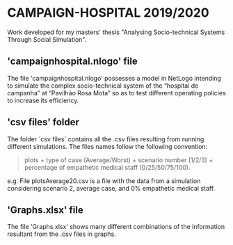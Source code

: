 # CAMPAIGN-HOSPITAL 2019/2020

Work developed for my masters' thesis "Analysing Socio-technical Systems Through Social Simulation".

## 'campaignhospital.nlogo' file
The file 'campaignhospital.nlogo' possesses a model in NetLogo intending to simulate the complex socio-technical system of the “hospital de campanha” at “Pavilhão Rosa Mota” so as to test different operating policies to increase its efficiency.

## 'csv files' folder
The folder ´csv files´ contains all the .csv files resulting from running different simulations.
The files names follow the following convention:

>plots + type of case (Average/Worst) + scenario number (1/2/3) + percentage of empathetic medical staff (0/25/50/75/100).

e.g. File plotsAverage20.csv is a file with the data from a simulation considering scenario 2, average case, and 0% empathetic medical staff.

## 'Graphs.xlsx' file
The file 'Graphs.xlsx' shows many different combinations of the information resultant from the .csv files in graphs.
